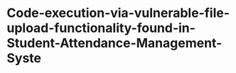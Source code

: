 # Code-execution-via-vulnerable-file-upload-functionality-found-in-Student-Attendance-Management-Syste